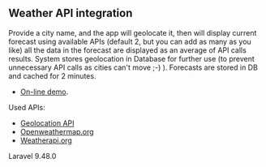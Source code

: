 ## Weather API integration

Provide a city name, and the app will geolocate it, then will display current forecast using available APIs 
(default 2, but you can add as many as you like) all the data in the forecast are displayed as an average 
of API calls results. 
System stores geolocation in Database for further use 
(to prevent unnecessary API calls as cities can't move ;-) ). Forecasts are stored in DB and cached for 2 minutes. 

- [On-line demo](http://tasks.g0f.pl/).

Used APIs:  
- [Geolocation API](http://api.openweathermap.org/geo/1.0/)
- [Openweathermap.org](https://api.openweathermap.org/data/2.5/)
- [Weatherapi.org](http://api.weatherapi.com/v1/)

Laravel 9.48.0 
